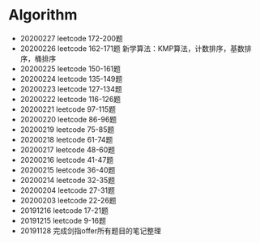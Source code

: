 # Algorithm
* 20200227 leetcode 172-200题
* 20200226 leetcode 162-171题 新学算法：KMP算法，计数排序，基数排序，桶排序
* 20200225 leetcode 150-161题
* 20200224 leetcode 135-149题
* 20200223 leetcode 127-134题
* 20200222 leetcode 116-126题
* 20200221 leetcode 97-115题
* 20200220 leetcode 86-96题
* 20200219 leetcode 75-85题
* 20200218 leetcode 61-74题
* 20200217 leetcode 48-60题
* 20200216 leetcode 41-47题
* 20200215 leetcode 36-40题
* 20200214 leetcode 32-35题
* 20200204 leetcode 27-31题
* 20200203 leetcode 22-26题
* 20191216 leetcode 17-21题
* 20191215 leetcode 9-16题
* 20191128 完成剑指offer所有题目的笔记整理